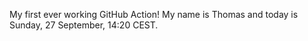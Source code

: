 My first ever working GitHub Action!
My name is Thomas and today is Sunday, 27 September, 14:20 CEST. 
